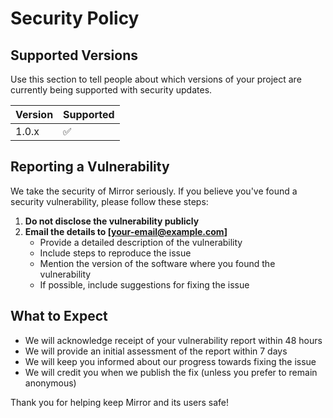 # Security Policy

## Supported Versions

Use this section to tell people about which versions of your project are
currently being supported with security updates.

| Version | Supported          |
| ------- | ------------------ |
| 1.0.x   | :white_check_mark: |

## Reporting a Vulnerability

We take the security of Mirror seriously. If you believe you've found a security vulnerability, please follow these steps:

1. **Do not disclose the vulnerability publicly**
2. **Email the details to [your-email@example.com]**
   - Provide a detailed description of the vulnerability
   - Include steps to reproduce the issue
   - Mention the version of the software where you found the vulnerability
   - If possible, include suggestions for fixing the issue

## What to Expect

- We will acknowledge receipt of your vulnerability report within 48 hours
- We will provide an initial assessment of the report within 7 days
- We will keep you informed about our progress towards fixing the issue
- We will credit you when we publish the fix (unless you prefer to remain anonymous)

Thank you for helping keep Mirror and its users safe!
